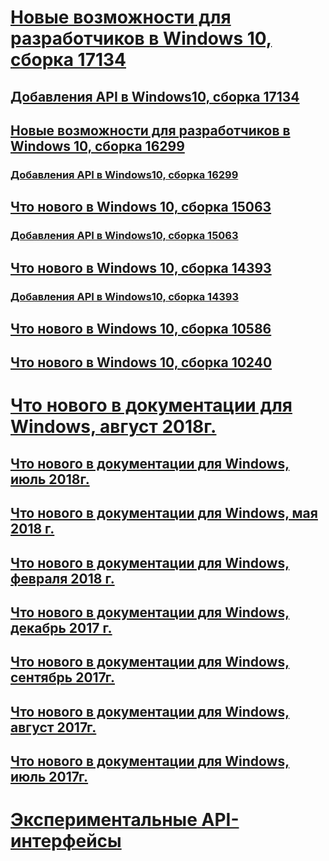 # [Новые возможности для разработчиков в Windows 10, сборка 17134](../whats-new/windows-10-build-17134.md)
## [Добавления API в Windows10, сборка 17134](../whats-new/windows-10-build-17134-api-diff.md)
## [Новые возможности для разработчиков в Windows 10, сборка 16299](../whats-new/windows-10-build-16299.md)
### [Добавления API в Windows10, сборка 16299](../whats-new/windows-10-build-16299-api-diff.md)
## [Что нового в Windows 10, сборка 15063](../whats-new/windows-10-build-15063.md)
### [Добавления API в Windows10, сборка 15063](../whats-new/windows-10-build-15063-api-diff.md)
## [Что нового в Windows 10, сборка 14393](../whats-new/windows-10-build-14393.md)
### [Добавления API в Windows10, сборка 14393](../whats-new/windows-10-build-14393-api-diff.md)
## [Что нового в Windows 10, сборка 10586](../whats-new/windows-10-build-10586.md)
## [Что нового в Windows 10, сборка 10240](../whats-new/windows-10-build-10240.md)
# [Что нового в документации для Windows, август 2018г.](../whats-new/windows-docs-august-2018.md)
## [Что нового в документации для Windows, июль 2018г.](../whats-new/windows-docs-july-2018.md)
## [Что нового в документации для Windows, мая 2018 г.](../whats-new/windows-docs-may-2018.md)
## [Что нового в документации для Windows, февраля 2018 г.](../whats-new/windows-docs-february-2018.md)
## [Что нового в документации для Windows, декабрь 2017 г.](../whats-new/windows-docs-december-2017.md)
## [Что нового в документации для Windows, сентябрь 2017г.](../whats-new/windows-docs-september-2017.md)
## [Что нового в документации для Windows, август 2017г.](../whats-new/windows-docs-august-2017.md)
## [Что нового в документации для Windows, июль 2017г.](../whats-new/windows-docs-july-2017.md)
# [Экспериментальные API-интерфейсы](../whats-new/experimental-apis.md)